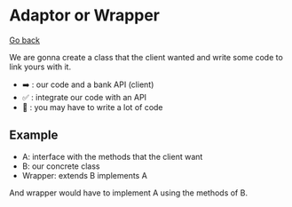# Adaptor or Wrapper

[Go back](..)

We are gonna create a class that the client wanted and write
some code to link yours with it.

* ➡️ : our code and a bank API (client)
* ✅ : integrate our code with an API
* 🚫 : you may have to write a lot of code

## Example

* A: interface with the methods that the client want
* B: our concrete class
* Wrapper: extends B implements A

And wrapper would have to implement A using the methods of B.